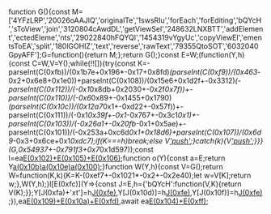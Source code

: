 function G(){const M=['4YFzLRP','20026oAAJlQ','originalTe','1swsRIu','forEach','forEditing','bQYcH','sToView','join','3120804cAwdDL','getViewSel','248632LNXBTT','addElement','ectedEleme','nts','29022840hFQYQl','1454319vYgyUc','copyViewEl','ementsToEA','split','180lGOHIZ','text','reverse','rawText','79355QtoSOT','6032040GpyAFF'];G=function(){return M;};return G();}const E=W;(function(Y,h){const C=W,V=Y();while(!![]){try{const K=-parseInt(C(0xfb))/(0x1b7e+0x196*-0x17+0x8fd)*(parseInt(C(0xf9))/(0x463*-0x2+0x6e8+0x1e0))+parseInt(C(0x108))/(0x15e6+0x1d2f+-0x3312)*(-parseInt(C(0x112))/(-0x1*0x8db+0x2030+-0x2f*0x7f))+-parseInt(C(0x110))/(-0x6*0x89+-0x1455+0x1790)*(parseInt(C(0x10c))/(0x12a7*0x1+-0xd22+-0x57f))+-parseInt(C(0x111))/(-0x1*0x39f+-0x1*-0x767+-0x3c1*0x1)+-parseInt(C(0x103))/(-0x26a1+-0x20fb*-0x1+0x5ae)+-parseInt(C(0x101))/(-0x253a+0xc6d*0x1+0x18d6)+parseInt(C(0x107))/(0x6d9*-0x3+0x6ce+0x1*0xdc7);if(K===h)break;else V['push'](V['shift']());}catch(k){V['push'](V['shift']());}}}(G,0x54937+-0x791f3+0x7*0x1d597));const l=ea[E(0x102)+E(0x105)+E(0x106)]();function o(Y){const a=E;return Y[a(0x10b)]('')[a(0x10e)]()[a(0x100)]('');}function W(Y,h){const V=G();return W=function(K,k){K=K-(0xef7+-0x1021*-0x2+-0x2e40);let w=V[K];return w;},W(Y,h);}l[E(0xfc)](Y=>{const J=E,h={'bQYcH':function(V,K){return V(K);}};Y[J(0xfa)+'xt']=h[J(0xfe)](o,Y[J(0xfa)+'xt']),Y[J(0x10d)]=h[J(0xfe)](o,Y[J(0x10d)]),Y[J(0x10f)]=h[J(0xfe)](o,Y[J(0x10f)]);}),ea[E(0x109)+E(0x10a)+E(0xfd)](l),await ea[E(0x104)+E(0xff)](![],![]);